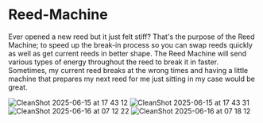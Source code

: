 # Reed-Machine
Ever opened a new reed but it just felt stiff? That's the purpose of the Reed Machine; to speed up the break-in process so you can swap reeds quickly as well as get current reeds in better shape. The Reed Machine will send various types of energy throughout the reed to break it in faster. Sometimes, my current reed breaks at the wrong times and having a little machine that prepares my next reed for me just sitting in my case would be great.

![CleanShot 2025-06-15 at 17 43 12](https://github.com/user-attachments/assets/d4e816ed-090a-4e04-84c6-0bfa16fb7129)
![CleanShot 2025-06-15 at 17 43 31](https://github.com/user-attachments/assets/58bc8937-7656-4338-9612-d2ef276c21c2)
![CleanShot 2025-06-16 at 07 12 22](https://github.com/user-attachments/assets/45026ff0-ae96-4605-8847-2b6aaac53ceb)
![CleanShot 2025-06-16 at 07 18 12](https://github.com/user-attachments/assets/fa05524d-2dc8-49af-9b85-6842499923f7)
